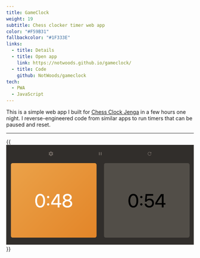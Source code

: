 ```yaml
---
title: GameClock
weight: 19
subtitle: Chess clocker timer web app
color: "#F59B31"
fallbackcolor: "#1F333E"
links:
  - title: Details
  - title: Open app
    link: https://notwoods.github.io/gameclock/
  - title: Code
    github: NotWoods/gameclock
tech:
  - PWA
  - JavaScript
---
```


This is a simple web app I built for [Chess Clock Jenga](https://www.youtube.com/watch?v=YN_F9bNuF0I) in a few hours one night. I reverse-engineered code from similar apps to run timers that can be paused and reset.

---

{{<img src="screenshot.png" alt="Screenshot showing two timers">}}
